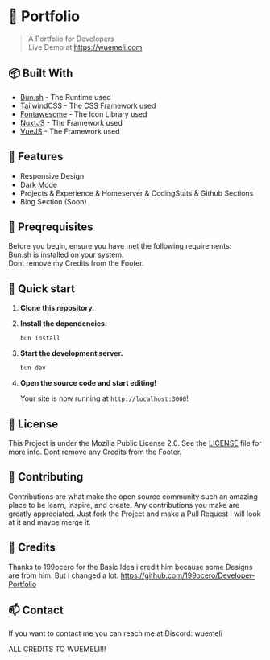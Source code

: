 # 📃 Portfolio
> A Portfolio for Developers <br>
> Live Demo at https://wuemeli.com

## 📦 Built With
- [Bun.sh](https://bun.sh) - The Runtime used
- [TailwindCSS](https://tailwindcss.com) - The CSS Framework used
- [Fontawesome](https://fontawesome.com) - The Icon Library used
- [NuxtJS](https://nuxt.com) - The Framework used
- [VueJS](https://vuejs.org) - The Framework used

## 📄 Features
- Responsive Design
- Dark Mode
- Projects & Experience & Homeserver & CodingStats & Github Sections
- Blog Section (Soon)

## 🪺 Preqrequisites
Before you begin, ensure you have met the following requirements: <br>
Bun.sh is installed on your system.  <br>
Dont remove my Credits from the Footer.

## 🚀 Quick start

1.  **Clone this repository.**
2.  **Install the dependencies.**

    ```shell
    bun install
    ``` 
3.  **Start the development server.**

    ```shell
    bun dev
    ```
4.  **Open the source code and start editing!**
  
      Your site is now running at `http://localhost:3000`!

## 📰 License
This Project is under the Mozilla Public License 2.0. See the [LICENSE](LICENSE) file for more info.
Dont remove any Credits from the Footer.

## 📜 Contributing
Contributions are what make the open source community such an amazing place to be learn, inspire, and create. Any contributions you make are greatly appreciated.
Just fork the Project and make a Pull Request i will look at it and maybe merge it.

## 📝 Credits
Thanks to 199ocero for the Basic Idea i credit him because some Designs are from him. But i changed a lot.
https://github.com/199ocero/Developer-Portfolio

## 📫 Contact
If you want to contact me you can reach me at Discord: wuemeli

ALL CREDITS TO WUEMELI!!!

